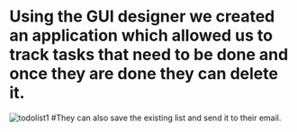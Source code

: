 # Using the GUI designer we created an application which allowed us to track tasks that need to be done and once they are done they can delete it.
![todolist1](https://user-images.githubusercontent.com/99621737/191847429-31361efc-bf54-4389-9e3d-949a69ba3330.png)
#They can also save the existing list and send it to their email. 
